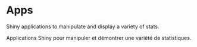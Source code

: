 # Apps

Shiny applications to manipulate and display a variety of stats.

Applications Shiny pour manipuler et démontrer une variété de statistiques.
